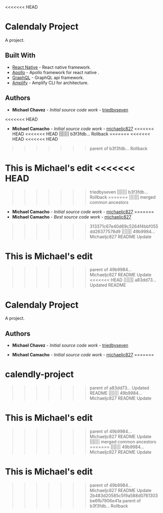 <<<<<<< HEAD
# Calendaly Project

A project.

## Built With

- [React Native](https://facebook.github.io/react-native/) - React native framework.
- [Apollo](https://www.apollographql.com/docs/) - Apollo framework for react native .
- [GraphQL](https://graphql.org/) - GraphQL api framework.
- [Amplify](https://aws-amplify.github.io/) - Amplify CLI for architecture.

## Authors

- **Michael Chavez** - _Initial source code work_ - [triedbyseven](https://github.com/triedbyseven)

<<<<<<< HEAD
- **Michael Camacho** - _Initial source code work_ - [michaeljc827](https://github.com/michaeljc827)
<<<<<<< HEAD
<<<<<<< HEAD
||||||| b3f3fdb... Rollback
=======
<<<<<<< HEAD
<<<<<<< HEAD
>>>>>>> parent of b3f3fdb... Rollback




This is Michael's edit
<<<<<<< HEAD
=======
>>>>>>> triedbyseven
||||||| b3f3fdb... Rollback
=======
||||||| merged common ancestors
- **Michael Camacho** - _Initial source code work_ - [michaeljc827](https://github.com/michaeljc827)
=======
- **Michael Camacho** - _Best source code work_ - [michaeljc827](https://github.com/michaeljc827)
>>>>>>> 313371c67e40d69c5264f4bbf055dd26377578d9
||||||| 49b9984... Michaeljc827 README Update




This is Michael's edit
=======
>>>>>>> parent of 49b9984... Michaeljc827 README Update
<<<<<<< HEAD
||||||| a83dd73... Updated README
# Calendaly Project

A project.

<!-- ## Built With -->

<!-- - [React Native](https://facebook.github.io/react-native/) - React native framework.
- [Apollo](https://www.apollographql.com/docs/) - Apollo framework for react native .
- [GraphQL](https://graphql.org/) - GraphQL api framework.
- [Amplify](https://aws-amplify.github.io/) - Amplify CLI for architecture. -->

## Authors

- **Michael Chavez** - _Initial source code work_ - [triedbyseven](https://github.com/triedbyseven)

- **Michael Camacho** - _Initial source code work_ - [michaeljc827](https://github.com/michaeljc827)
=======
# calendly-project
>>>>>>> parent of a83dd73... Updated README
||||||| 49b9984... Michaeljc827 README Update




This is Michael's edit
=======
>>>>>>> parent of 49b9984... Michaeljc827 README Update
||||||| merged common ancestors
=======
||||||| 49b9984... Michaeljc827 README Update




This is Michael's edit
=======
>>>>>>> parent of 49b9984... Michaeljc827 README Update
>>>>>>> 2b483d20585c5f9a588d0761303be6fb7906e41a
>>>>>>> parent of b3f3fdb... Rollback

